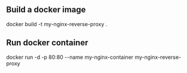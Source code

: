 ## Build a docker image

docker build -t my-nginx-reverse-proxy .


## Run docker container

docker run -d -p 80:80 --name my-nginx-container my-nginx-reverse-proxy



